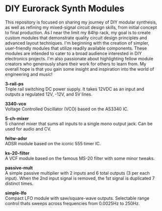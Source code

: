 # DIY Eurorack Synth Modules  

This repository is focused on sharing my journey of DIY modular synthesis, as well as refining my mixed-signal circuit design skills, from initial concept to final production. As I near the limit my 84hp rack, my goal is to create custom modules that demonstrate quality circuit design principles and advanced layout techniques. I'm beginning with the creation of simpler, user-friendly modules that utilize readily available components. These modules are intended to cater to a broad audience interested in DIY electronics projects. I'm also passionate about highlighting fellow module creators who generously share their work for others to learn from. My overall hope is that you gain some insight and inspiration into the world of engineering and music!

**3-rail-ps**  
Triple rail switching DC power supply. It takes 12VDC as an input and outputs a regulated 12V, -12V, and 5V lines.  

**3340-vco**  
Voltage Controlled Oscillator (VCO) based on the AS3340 IC.  

**5-ch-mixer**  
5 channel mixer that sums all inputs to a single mono output jack. Can be used for audio and CV.  

**feitw-adsr**  
ADSR module based on the iconic 555 timer IC.

**ks-20-filter**  
A VCF module based on the famous MS-20 filter with some minor tweaks.

**passive-mult**  
A simple passive multiplier with 2 inputs and 6 total outputs (3 per each input). When the 2nd input signal is removed, the 1st signal is duplicated 7 distinct times.

**simple-lfo**  
Compact LFO module with saw/square-wave outputs. Selectable range control thats sweeps across frequencies from 0.0025Hz to 250Hz.  
